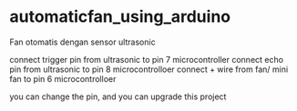 # automaticfan_using_arduino
Fan otomatis dengan sensor ultrasonic 

connect trigger pin from ultrasonic to pin 7 microcontroller
connect echo pin from ultrasonic to pin 8 microcontrolloer
connect + wire from fan/ mini fan to pin 6 microcontrolloer

you can change the pin, and you can upgrade this project
